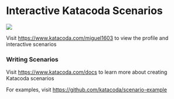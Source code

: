 # Interactive Katacoda Scenarios

[![](http://shields.katacoda.com/katacoda/miguel1603/count.svg)](https://www.katacoda.com/miguel1603 "Get your profile on Katacoda.com")

Visit https://www.katacoda.com/miguel1603 to view the profile and interactive scenarios

### Writing Scenarios
Visit https://www.katacoda.com/docs to learn more about creating Katacoda scenarios

For examples, visit https://github.com/katacoda/scenario-example

